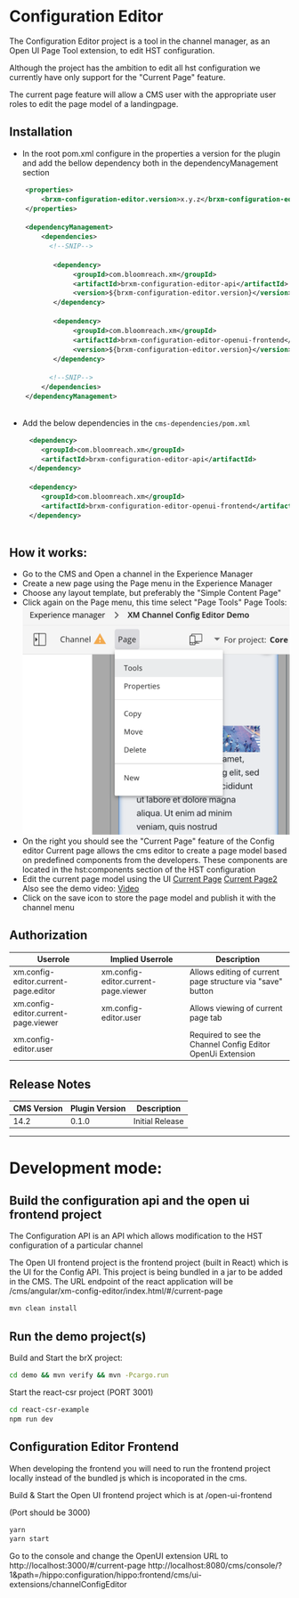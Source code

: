 # Configuration Editor

The Configuration Editor project is a tool in the channel manager, as an Open UI Page Tool extension, to edit HST configuration.

Although the project has the ambition to edit all hst configuration we currently have only support for the "Current Page" feature.

The current page feature will allow a CMS user with the appropriate user roles to edit the page model of a landingpage.

## Installation

- In the root pom.xml configure in the properties a version for the plugin and add the bellow dependency both in the dependencyManagement section
```xml
    <properties>
        <brxm-configuration-editor.version>x.y.z</brxm-configuration-editor.version>
    </properties>

    <dependencyManagement>
        <dependencies>
          <!--SNIP-->
          
           <dependency>
                <groupId>com.bloomreach.xm</groupId>
                <artifactId>brxm-configuration-editor-api</artifactId>
                <version>${brxm-configuration-editor.version}</version>
           </dependency>
          
           <dependency>
                <groupId>com.bloomreach.xm</groupId>
                <artifactId>brxm-configuration-editor-openui-frontend</artifactId>
                <version>${brxm-configuration-editor.version}</version>
           </dependency>
          
          <!--SNIP-->
        </dependencies>
    </dependencyManagement>
    
```

- Add the below dependencies in the `cms-dependencies/pom.xml`

```xml
     <dependency>
        <groupId>com.bloomreach.xm</groupId>
        <artifactId>brxm-configuration-editor-api</artifactId>
     </dependency>
              
     <dependency>
        <groupId>com.bloomreach.xm</groupId>
        <artifactId>brxm-configuration-editor-openui-frontend</artifactId>
     </dependency>
              
```

## How it works:

- Go to the CMS and Open a channel in the Experience Manager
- Create a new page using the Page menu in the Experience Manager
- Choose any layout template, but preferably the "Simple Content Page"
- Click again on the Page menu, this time select "Page Tools"
Page Tools: 
![Page Tools](https://github.com/bloomreach/xm-configuration-editor/blob/master/resources/page-tools.png?raw=true "Page Tools")
- On the right you should see the "Current Page" feature of the Config editor
Current page allows the cms editor to create a page model based on predefined components from the developers. These components are located in the hst:components section of the HST configuration
- Edit the current page model using the UI
[Current Page](https://github.com/bloomreach/xm-configuration-editor/blob/master/resources/Channel%20Config%20Editor-1.png?raw=true "Current Page")
[Current Page2](https://github.com/bloomreach/xm-configuration-editor/blob/master/resources/channel-config-editor2.png?raw=true "Current Page2")
Also see the demo video:
[Video](https://github.com/bloomreach/xm-configuration-editor/blob/master/resources/current%20page.mp4)
- Click on the save icon to store the page model and publish it with the channel menu


## Authorization

| Userrole  |Implied Userrole  | Description  |
|---|---|---|
|xm.config-editor.current-page.editor   |xm.config-editor.current-page.viewer   | Allows editing of current page structure via "save" button  |
|xm.config-editor.current-page.viewer   |xm.config-editor.user   |Allows viewing of current page tab   |
|xm.config-editor.user  |   |Required to see the Channel Config Editor OpenUi Extension   |


## Release Notes

| CMS Version  | Plugin Version | Description  |
|---|---|---|
|14.2   | 0.1.0  | Initial Release  |


-----

# Development mode:


## Build the configuration api and the open ui frontend project

The Configuration API is an API which allows modification to the HST configuration of a particular channel

The Open UI frontend project is the frontend project (built in React) which is the UI for the Config API. This project is being bundled in a jar to be added in the CMS. The URL endpoint of the react application will be /cms/angular/xm-config-editor/index.html/#/current-page

```bash
mvn clean install
```

## Run the demo project(s)

Build and Start the brX project:

```bash
cd demo && mvn verify && mvn -Pcargo.run
```

Start the react-csr project (PORT 3001)

```bash
cd react-csr-example
npm run dev 
```

## Configuration Editor Frontend

When developing the frontend you will need to run the frontend project locally instead of the bundled js which is incoporated in the cms.

Build & Start the Open UI frontend project which is at /open-ui-frontend

(Port should be 3000)
```bash
yarn
yarn start
```

Go to the console and change the OpenUI extension URL to http://localhost:3000/#/current-page
http://localhost:8080/cms/console/?1&path=/hippo:configuration/hippo:frontend/cms/ui-extensions/channelConfigEditor





